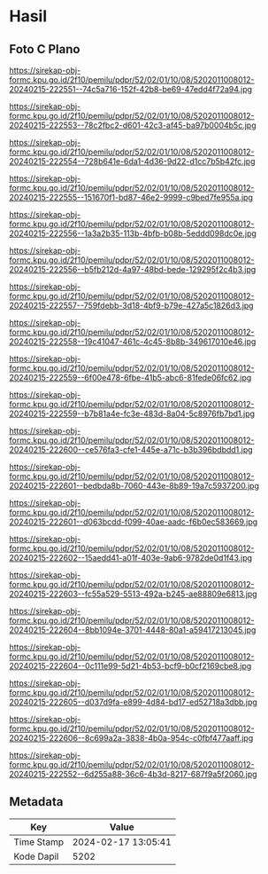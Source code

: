 # Hasil

## Foto C Plano

https://sirekap-obj-formc.kpu.go.id/2f10/pemilu/pdpr/52/02/01/10/08/5202011008012-20240215-222551--74c5a716-152f-42b8-be69-47edd4f72a94.jpg

https://sirekap-obj-formc.kpu.go.id/2f10/pemilu/pdpr/52/02/01/10/08/5202011008012-20240215-222553--78c2fbc2-d601-42c3-af45-ba97b0004b5c.jpg

https://sirekap-obj-formc.kpu.go.id/2f10/pemilu/pdpr/52/02/01/10/08/5202011008012-20240215-222554--728b641e-6da1-4d36-9d22-d1cc7b5b42fc.jpg

https://sirekap-obj-formc.kpu.go.id/2f10/pemilu/pdpr/52/02/01/10/08/5202011008012-20240215-222555--151670f1-bd87-46e2-9999-c9bed7fe955a.jpg

https://sirekap-obj-formc.kpu.go.id/2f10/pemilu/pdpr/52/02/01/10/08/5202011008012-20240215-222556--1a3a2b35-113b-4bfb-b08b-5eddd098dc0e.jpg

https://sirekap-obj-formc.kpu.go.id/2f10/pemilu/pdpr/52/02/01/10/08/5202011008012-20240215-222556--b5fb212d-4a97-48bd-bede-129295f2c4b3.jpg

https://sirekap-obj-formc.kpu.go.id/2f10/pemilu/pdpr/52/02/01/10/08/5202011008012-20240215-222557--759fdebb-3d18-4bf9-b79e-427a5c1826d3.jpg

https://sirekap-obj-formc.kpu.go.id/2f10/pemilu/pdpr/52/02/01/10/08/5202011008012-20240215-222558--19c41047-461c-4c45-8b8b-349617010e46.jpg

https://sirekap-obj-formc.kpu.go.id/2f10/pemilu/pdpr/52/02/01/10/08/5202011008012-20240215-222559--6f00e478-6fbe-41b5-abc6-81fede06fc62.jpg

https://sirekap-obj-formc.kpu.go.id/2f10/pemilu/pdpr/52/02/01/10/08/5202011008012-20240215-222559--b7b81a4e-fc3e-483d-8a04-5c8976fb7bd1.jpg

https://sirekap-obj-formc.kpu.go.id/2f10/pemilu/pdpr/52/02/01/10/08/5202011008012-20240215-222600--ce576fa3-cfe1-445e-a71c-b3b396bdbdd1.jpg

https://sirekap-obj-formc.kpu.go.id/2f10/pemilu/pdpr/52/02/01/10/08/5202011008012-20240215-222601--bedbda8b-7060-443e-8b89-19a7c5937200.jpg

https://sirekap-obj-formc.kpu.go.id/2f10/pemilu/pdpr/52/02/01/10/08/5202011008012-20240215-222601--d063bcdd-f099-40ae-aadc-f6b0ec583669.jpg

https://sirekap-obj-formc.kpu.go.id/2f10/pemilu/pdpr/52/02/01/10/08/5202011008012-20240215-222602--15aedd41-a01f-403e-9ab6-9782de0d1f43.jpg

https://sirekap-obj-formc.kpu.go.id/2f10/pemilu/pdpr/52/02/01/10/08/5202011008012-20240215-222603--fc55a529-5513-492a-b245-ae88809e6813.jpg

https://sirekap-obj-formc.kpu.go.id/2f10/pemilu/pdpr/52/02/01/10/08/5202011008012-20240215-222604--8bb1094e-3701-4448-80a1-a59417213045.jpg

https://sirekap-obj-formc.kpu.go.id/2f10/pemilu/pdpr/52/02/01/10/08/5202011008012-20240215-222604--0c111e99-5d21-4b53-bcf9-b0cf2169cbe8.jpg

https://sirekap-obj-formc.kpu.go.id/2f10/pemilu/pdpr/52/02/01/10/08/5202011008012-20240215-222605--d037d9fa-e899-4d84-bd17-ed52718a3dbb.jpg

https://sirekap-obj-formc.kpu.go.id/2f10/pemilu/pdpr/52/02/01/10/08/5202011008012-20240215-222606--8c699a2a-3838-4b0a-954c-c0fbf477aaff.jpg

https://sirekap-obj-formc.kpu.go.id/2f10/pemilu/pdpr/52/02/01/10/08/5202011008012-20240215-222552--6d255a88-36c6-4b3d-8217-687f9a5f2060.jpg


## Metadata

| Key        | Value               |
| ---------- | ------------------- |
| Time Stamp | 2024-02-17 13:05:41 |
| Kode Dapil | 5202                |



